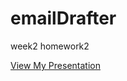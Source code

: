# emailDrafter
week2 homework2

[View My Presentation]([https://docs.google.com/presentation/d/e/2PACX-1vSlTODSRuxB0QkStht8ovneUwvwojDPMX8kUzZB78j8g6LLp3n9zIXuM3z7uX-Nm_09x6XKsNV-yKh2/pub?start=true&loop=true&delayms=3000)

